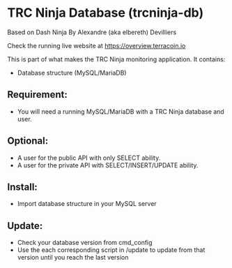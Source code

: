 # TRC Ninja Database (trcninja-db)
Based on Dash Ninja By Alexandre (aka elbereth) Devilliers

Check the running live website at https://overview.terracoin.io

This is part of what makes the TRC Ninja monitoring application.
It contains:
- Database structure (MySQL/MariaDB)

## Requirement:
* You will need a running MySQL/MariaDB with a TRC Ninja database and user.

## Optional:
* A user for the public API with only SELECT ability.
* A user for the private API with SELECT/INSERT/UPDATE ability.

## Install:
* Import database structure in your MySQL server

## Update:
* Check your database version from cmd_config
* Use the each corresponding script in /update to update from that version until you reach the last version
